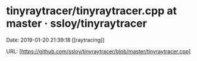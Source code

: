 # tinyraytracer/tinyraytracer.cpp at master · ssloy/tinyraytracer

Date: 2019-01-20 21:39:18
[[raytracing]]

URL: [https://github.com/ssloy/tinyraytracer/blob/master/tinyraytracer.cpp]
